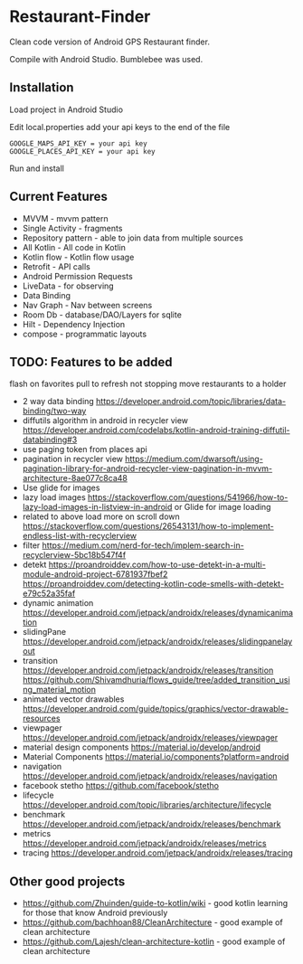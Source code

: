 # Restaurant-Finder
Clean code version of Android GPS Restaurant finder.

Compile with Android Studio.  Bumblebee was used.

## Installation
Load project in Android Studio

Edit local.properties add your api keys to the end of the file

```
GOOGLE_MAPS_API_KEY = your api key
GOOGLE_PLACES_API_KEY = your api key
```

Run and install

## Current Features

* MVVM - mvvm pattern
* Single Activity - fragments
* Repository pattern - able to join data from multiple sources
* All Kotlin - All code in Kotlin
* Kotlin flow - Kotlin flow usage
* Retrofit - API calls
* Android Permission Requests
* LiveData - for observing
* Data Binding
* Nav Graph - Nav between screens
* Room Db - database/DAO/Layers for sqlite
* Hilt - Dependency Injection
* compose - programmatic layouts

## TODO: Features to be added
flash on favorites
pull to refresh not stopping
move restaurants to a holder


* 2 way data binding https://developer.android.com/topic/libraries/data-binding/two-way
* diffutils algorithm in android in recycler view https://developer.android.com/codelabs/kotlin-android-training-diffutil-databinding#3
* use paging token from places api
* pagination in recycler view https://medium.com/dwarsoft/using-pagination-library-for-android-recycler-view-pagination-in-mvvm-architecture-8ae077c8ca48
* Use glide for images
* lazy load images https://stackoverflow.com/questions/541966/how-to-lazy-load-images-in-listview-in-android or Glide for image loading
* related to above load more on scroll down https://stackoverflow.com/questions/26543131/how-to-implement-endless-list-with-recyclerview
* filter https://medium.com/nerd-for-tech/implem-search-in-recyclerview-5bc18b547f4f
* detekt  https://proandroiddev.com/how-to-use-detekt-in-a-multi-module-android-project-6781937fbef2  https://proandroiddev.com/detecting-kotlin-code-smells-with-detekt-e79c52a35faf
* dynamic animation https://developer.android.com/jetpack/androidx/releases/dynamicanimation
* slidingPane https://developer.android.com/jetpack/androidx/releases/slidingpanelayout
* transition https://developer.android.com/jetpack/androidx/releases/transition  https://github.com/Shivamdhuria/flows_guide/tree/added_transition_using_material_motion
* animated vector drawables https://developer.android.com/guide/topics/graphics/vector-drawable-resources
* viewpager https://developer.android.com/jetpack/androidx/releases/viewpager
* material design components https://material.io/develop/android
* Material Components https://material.io/components?platform=android
* navigation https://developer.android.com/jetpack/androidx/releases/navigation
* facebook stetho https://github.com/facebook/stetho
* lifecycle https://developer.android.com/topic/libraries/architecture/lifecycle
* benchmark https://developer.android.com/jetpack/androidx/releases/benchmark
* metrics https://developer.android.com/jetpack/androidx/releases/metrics
* tracing https://developer.android.com/jetpack/androidx/releases/tracing

## Other good projects

* https://github.com/Zhuinden/guide-to-kotlin/wiki - good kotlin learning for those that know Android previously
* https://github.com/bachhoan88/CleanArchitecture - good example of clean architecture
* https://github.com/Lajesh/clean-architecture-kotlin - good example of clean architecture
